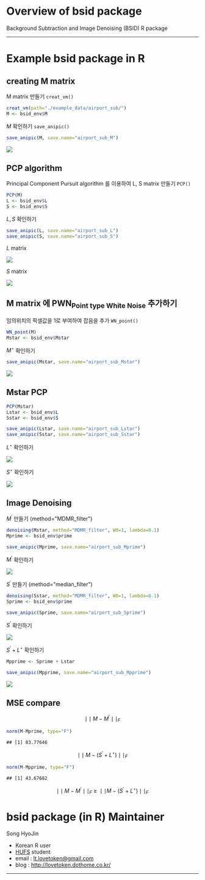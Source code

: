 # Overview of bsid package



Background Subtraction and Image Denoising (BSID) R package

*********************************************************************

# Example bsid package in R

## creating M matrix

M matrix 만들기 `creat_vm()`


```r
creat_vm(path="./example_data/airport_sub/")
M <- bsid_env$M
```

$M$ 확인하기 `save_anipic()`


```r
save_anipic(M, save.name="airport_sub_M")
```

![](airport_sub_M.gif)

## PCP algorithm

Principal Component Pursuit algorithm 를 이용하여 L, S matrix 만들기 `PCP()`


```r
PCP(M)
L <- bsid_env$L
S <- bsid_env$S
```

$L, S$ 확인하기


```r
save_anipic(L, save.name="airport_sub_L")
save_anipic(S, save.name="airport_sub_S")
```

$L$ matrix

![](airport_sub_L.gif)

$S$ matrix

![](airport_sub_S.gif)

## M matrix 에 PWN<sub>Point type White Noise</sub> 추가하기

임의위치의 픽셀값을 1로 부여하여 잡음을 추가 `WN_point()`


```r
WN_point(M)
Mstar <- bsid_env$Mstar
```

$M^\star$ 확인하기


```r
save_anipic(Mstar, save.name="airport_sub_Mstar")
```

![](airport_sub_Mstar.gif)

## Mstar PCP


```r
PCP(Mstar)
Lstar <- bsid_env$L
Sstar <- bsid_env$S

save_anipic(Lstar, save.name="airport_sub_Lstar")
save_anipic(Sstar, save.name="airport_sub_Sstar")
```

$L^\star$ 확인하기

![](airport_sub_Lstar.gif)

$S^\star$ 확인하기

![](airport_sub_Sstar.gif)

## Image Denoising

$M^\prime$ 만들기 (method="MDMR_filter")


```r
denoising(Mstar, method="MDMR_filter", W0=1, lambda=0.1)
Mprime <- bsid_env$prime

save_anipic(Mprime, save.name="airport_sub_Mprime")
```

$M^\prime$ 확인하기

![](airport_sub_Mprime.gif)

$S^\prime$ 만들기 (method="median_filter")


```r
denoising(Sstar, method="MDMR_filter", W0=1, lambda=0.1)
Sprime <- bsid_env$prime

save_anipic(Sprime, save.name="airport_sub_Sprime")
```

$S^\prime$ 확인하기

![](airport_sub_Sprime.gif)

$S^\prime + L^\star$ 확인하기


```r
Mpprime <- Sprime + Lstar

save_anipic(Mpprime, save.name="airport_sub_Mpprime")
```

![](airport_sub_Mpprime.gif)

## MSE compare

$$\mid\mid{M-M^{\prime}}\mid\mid_{F}$$


```r
norm(M-Mprime, type="F")
```

```
## [1] 83.77646
```

$$\mid\mid{M-(S^{\prime} + L^{\star})}\mid\mid_{F}$$


```r
norm(M-Mpprime, type="F")
```

```
## [1] 43.67682
```

$$\mid\mid{M-M^{\prime}}\mid\mid_{F} \ \ge\  \mid\mid{M-(S^{\prime} + L^{\star})}\mid\mid_{F}$$

# **bsid** package (in R) Maintainer

Song HyoJin 

- Korean R user
- [HUFS](http://www.hufs.ac.kr/user/hufsenglish/) student 
- email : <lt.lovetoken@gmail.com>
- blog : <http://lovetoken.dothome.co.kr/>

**********************************************************************


